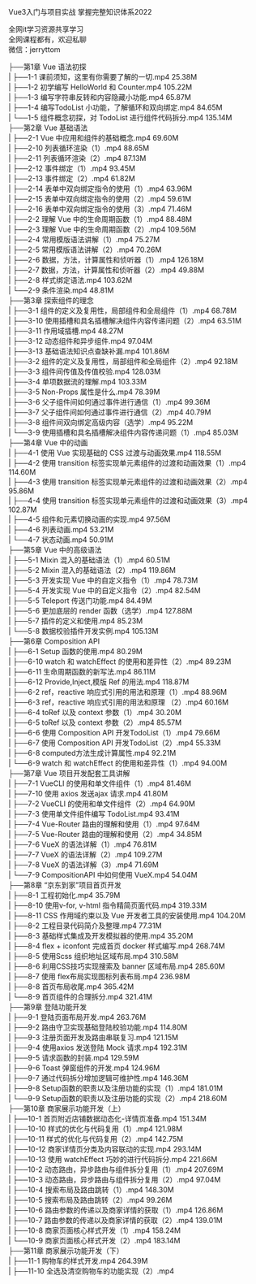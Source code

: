 Vue3入门与项目实战 掌握完整知识体系2022

全网it学习资源共享学习<br>全网课程都有，欢迎私聊<br>微信：jerryttom<br>

├──第1章 Vue 语法初探<br> | ├──1-1 课前须知，这里有你需要了解的一切.mp4 25.38M<br> | ├──1-2 初学编写 HelloWorld 和 Counter.mp4 105.22M<br> | ├──1-3 编写字符串反转和内容隐藏小功能.mp4 65.87M<br> | ├──1-4 编写TodoList 小功能，了解循环和双向绑定.mp4 84.65M<br> | └──1-5 组件概念初探，对 TodoList 进行组件代码拆分.mp4 135.14M<br> ├──第2章 Vue 基础语法<br> | ├──2-1 Vue 中应用和组件的基础概念.mp4 69.60M<br> | ├──2-10 列表循环渲染（1）.mp4 88.65M<br> | ├──2-11 列表循环渲染（2）.mp4 87.13M<br> | ├──2-12 事件绑定（1）.mp4 93.45M<br> | ├──2-13 事件绑定（2）.mp4 61.82M<br> | ├──2-14 表单中双向绑定指令的使用（1）.mp4 63.96M<br> | ├──2-15 表单中双向绑定指令的使用（2）.mp4 59.61M<br> | ├──2-16 表单中双向绑定指令的使用（3）.mp4 71.46M<br> | ├──2-2 理解 Vue 中的生命周期函数（1）.mp4 88.48M<br> | ├──2-3 理解 Vue 中的生命周期函数（2）.mp4 109.56M<br> | ├──2-4 常用模版语法讲解（1）.mp4 75.27M<br> | ├──2-5 常用模版语法讲解（2）.mp4 70.26M<br> | ├──2-6 数据，方法，计算属性和侦听器（1）.mp4 126.18M<br> | ├──2-7 数据，方法，计算属性和侦听器（2）.mp4 49.88M<br> | ├──2-8 样式绑定语法.mp4 103.62M<br> | └──2-9 条件渲染.mp4 48.81M<br> ├──第3章 探索组件的理念<br> | ├──3-1 组件的定义及复用性，局部组件和全局组件（1）.mp4 68.78M<br> | ├──3-10 使用插槽和具名插槽解决组件内容传递问题（2）.mp4 63.51M<br> | ├──3-11 作用域插槽.mp4 48.27M<br> | ├──3-12 动态组件和异步组件.mp4 97.04M<br> | ├──3-13 基础语法知识点查缺补漏.mp4 101.86M<br> | ├──3-2 组件的定义及复用性，局部组件和全局组件（2）.mp4 92.18M<br> | ├──3-3 组件间传值及传值校验.mp4 128.03M<br> | ├──3-4 单项数据流的理解.mp4 103.33M<br> | ├──3-5 Non-Props 属性是什么.mp4 78.39M<br> | ├──3-6 父子组件间如何通过事件进行通信（1）.mp4 99.36M<br> | ├──3-7 父子组件间如何通过事件进行通信（2）.mp4 40.79M<br> | ├──3-8 组件间双向绑定高级内容（选学）.mp4 95.22M<br> | └──3-9 使用插槽和具名插槽解决组件内容传递问题（1）.mp4 85.03M<br> ├──第4章 Vue 中的动画<br> | ├──4-1 使用 Vue 实现基础的 CSS 过渡与动画效果.mp4 118.55M<br> | ├──4-2 使用 transition 标签实现单元素组件的过渡和动画效果（1）.mp4 114.60M<br> | ├──4-3 使用 transition 标签实现单元素组件的过渡和动画效果（2）.mp4 95.86M<br> | ├──4-4 使用 transition 标签实现单元素组件的过渡和动画效果（3）.mp4 102.87M<br> | ├──4-5 组件和元素切换动画的实现.mp4 97.56M<br> | ├──4-6 列表动画.mp4 53.21M<br> | └──4-7 状态动画.mp4 50.91M<br> ├──第5章 Vue 中的高级语法<br> | ├──5-1 Mixin 混入的基础语法（1）.mp4 60.51M<br> | ├──5-2 Mixin 混入的基础语法（2）.mp4 119.86M<br> | ├──5-3 开发实现 Vue 中的自定义指令（1）.mp4 78.73M<br> | ├──5-4 开发实现 Vue 中的自定义指令（2）.mp4 82.54M<br> | ├──5-5 Teleport 传送门功能.mp4 84.49M<br> | ├──5-6 更加底层的 render 函数（选学）.mp4 127.88M<br> | ├──5-7 插件的定义和使用.mp4 85.23M<br> | └──5-8 数据校验插件开发实例.mp4 105.13M<br> ├──第6章 Composition API<br> | ├──6-1 Setup 函数的使用.mp4 80.29M<br> | ├──6-10 watch 和 watchEffect 的使用和差异性（2）.mp4 89.23M<br> | ├──6-11 生命周期函数的新写法.mp4 86.11M<br> | ├──6-12 Provide,Inject,模版 Ref 的用法.mp4 118.87M<br> | ├──6-2 ref，reactive 响应式引用的用法和原理（1）.mp4 88.96M<br> | ├──6-3 ref，reactive 响应式引用的用法和原理 （2）.mp4 60.16M<br> | ├──6-4 toRef 以及 context 参数（1）.mp4 30.20M<br> | ├──6-5 toRef 以及 context 参数（2）.mp4 85.57M<br> | ├──6-6 使用 Composition API 开发TodoList（1）.mp4 79.66M<br> | ├──6-7 使用 Composition API 开发TodoList（2）.mp4 55.33M<br> | ├──6-8 computed方法生成计算属性.mp4 92.21M<br> | └──6-9 watch 和 watchEffect 的使用和差异性（1）.mp4 94.00M<br> ├──第7章 Vue 项目开发配套工具讲解<br> | ├──7-1 VueCLI 的使用和单文件组件（1）.mp4 81.46M<br> | ├──7-10 使用 axios 发送ajax 请求.mp4 41.80M<br> | ├──7-2 VueCLI 的使用和单文件组件（2）.mp4 64.90M<br> | ├──7-3 使用单文件组件编写 TodoList.mp4 93.41M<br> | ├──7-4 Vue-Router 路由的理解和使用（1）.mp4 97.64M<br> | ├──7-5 Vue-Router 路由的理解和使用（2）.mp4 34.85M<br> | ├──7-6 VueX 的语法详解（1）.mp4 76.81M<br> | ├──7-7 VueX 的语法详解（2）.mp4 109.27M<br> | ├──7-8 VueX 的语法详解（3）.mp4 71.69M<br> | └──7-9 CompositionAPI 中如何使用 VueX.mp4 54.04M<br> ├──第8章 “京东到家”项目首页开发<br> | ├──8-1 工程初始化.mp4 35.79M<br> | ├──8-10 使用v-for, v-html 指令精简页面代码.mp4 319.33M<br> | ├──8-11 CSS 作用域约束以及 Vue 开发者工具的安装使用.mp4 104.20M<br> | ├──8-2 工程目录代码简介及整理.mp4 77.31M<br> | ├──8-3 基础样式集成及开发模拟器的使用.mp4 35.20M<br> | ├──8-4 flex + iconfont 完成首页 docker 样式编写.mp4 268.74M<br> | ├──8-5 使用Scss 组织地址区域布局.mp4 310.58M<br> | ├──8-6 利用CSS技巧实现搜索及 banner 区域布局.mp4 285.60M<br> | ├──8-7 使用 flex布局实现图标列表布局.mp4 236.98M<br> | ├──8-8 首页布局收尾.mp4 365.42M<br> | └──8-9 首页组件的合理拆分.mp4 321.41M<br> ├──第9章 登陆功能开发<br> | ├──9-1 登陆页面布局开发.mp4 263.76M<br> | ├──9-2 路由守卫实现基础登陆校验功能.mp4 114.80M<br> | ├──9-3 注册页面开发及路由串联复习.mp4 121.15M<br> | ├──9-4 使用axios 发送登陆 Mock 请求.mp4 192.31M<br> | ├──9-5 请求函数的封装.mp4 129.59M<br> | ├──9-6 Toast 弹窗组件的开发.mp4 124.96M<br> | ├──9-7 通过代码拆分增加逻辑可维护性.mp4 146.36M<br> | ├──9-8 Setup函数的职责以及注册功能的实现（1）.mp4 181.01M<br> | └──9-9 Setup函数的职责以及注册功能的实现（2）.mp4 218.60M<br> ├──第10章 商家展示功能开发（上）<br> | ├──10-1 首页附近店铺数据动态化-详情页准备.mp4 151.34M<br> | ├──10-10 样式的优化与代码复用（1）.mp4 121.98M<br> | ├──10-11 样式的优化与代码复用（2）.mp4 142.75M<br> | ├──10-12 商家详情页分类及内容联动的实现.mp4 293.14M<br> | ├──10-13 使用 watchEffect 巧妙的进行代码拆分.mp4 221.66M<br> | ├──10-2 动态路由，异步路由与组件拆分复用（1）.mp4 207.69M<br> | ├──10-3 动态路由，异步路由与组件拆分复用（2）.mp4 97.04M<br> | ├──10-4 搜索布局及路由跳转（1）.mp4 148.30M<br> | ├──10-5 搜索布局及路由跳转（2）.mp4 99.26M<br> | ├──10-6 路由参数的传递以及商家详情的获取（1）.mp4 126.86M<br> | ├──10-7 路由参数的传递以及商家详情的获取（2）.mp4 139.01M<br> | ├──10-8 商家页面核心样式开发（1）.mp4 158.24M<br> | └──10-9 商家页面核心样式开发（2）.mp4 183.14M<br> ├──第11章 商家展示功能开发（下）<br> | ├──11-1 购物车的样式开发.mp4 264.39M<br> | ├──11-10 全选及清空购物车的功能实现（2）.mp4 